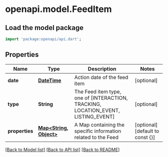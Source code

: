 # openapi.model.FeedItem

## Load the model package
```dart
import 'package:openapi/api.dart';
```

## Properties
Name | Type | Description | Notes
------------ | ------------- | ------------- | -------------
**date** | [**DateTime**](DateTime.md) | Action date of the feed item | [optional] 
**type** | **String** | The Feed item type, one of [INTERACTION, TRACKING, LOCATION_EVENT, LISTING_EVENT] | [optional] 
**properties** | [**Map<String, Object>**](Object.md) | A Map containing the specific information related to the Feed | [optional] [default to const {}]

[[Back to Model list]](../README.md#documentation-for-models) [[Back to API list]](../README.md#documentation-for-api-endpoints) [[Back to README]](../README.md)


